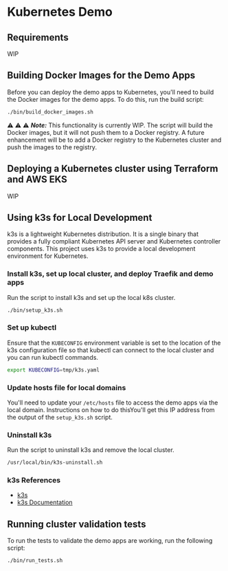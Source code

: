 # Kubernetes Demo

## Requirements

WIP

## Building Docker Images for the Demo Apps

Before you can deploy the demo apps to Kubernetes, you'll need to build the Docker images for the demo apps. To do this, run the build script:

```bash
./bin/build_docker_images.sh
```

:warning: :warning: :warning: **_Note:_** This functionality is currently WIP. The script will build the Docker images, but it will not push them to a Docker registry. A future enhancement will be to add a Docker registry to the Kubernetes cluster and push the images to the registry.

## Deploying a Kubernetes cluster using Terraform and AWS EKS

WIP

## Using k3s for Local Development

k3s is a lightweight Kubernetes distribution. It is a single binary that provides a fully compliant Kubernetes API server and Kubernetes controller components. This project uses k3s to provide a local development environment for Kubernetes.

### Install k3s, set up local cluster, and deploy Traefik and demo apps

Run the script to install k3s and set up the local k8s cluster.

```bash
./bin/setup_k3s.sh
```

### Set up kubectl

Ensure that the `KUBECONFIG` environment variable is set to the location of the k3s configuration file so that kubectl can connect to the local cluster and you can run kubectl commands.

```bash
export KUBECONFIG=tmp/k3s.yaml
```

### Update hosts file for local domains

You'll need to update your `/etc/hosts` file to access the demo apps via the local domain. Instructions on how to do thisYou'll get this IP address from the output of the `setup_k3s.sh` script.

### Uninstall k3s

Run the script to uninstall k3s and remove the local cluster.

```bash
/usr/local/bin/k3s-uninstall.sh
```

### k3s References

- [k3s](https://k3s.io/)
- [k3s Documentation](https://docs.k3s.io/installation)

## Running cluster validation tests

To run the tests to validate the demo apps are working, run the following script:

```bash
./bin/run_tests.sh
```
